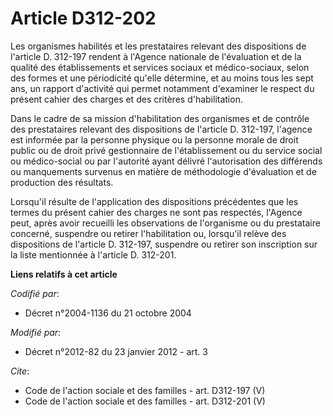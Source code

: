 # Article D312-202

Les organismes habilités et les prestataires relevant des dispositions de l'article D. 312-197 rendent à l'Agence nationale
de l'évaluation et de la qualité des établissements et services sociaux et médico-sociaux, selon des formes et une
périodicité qu'elle détermine, et au moins tous les sept ans, un rapport d'activité qui permet notamment d'examiner le
respect du présent cahier des charges et des critères d'habilitation. 

Dans le cadre de sa mission d'habilitation des organismes et de contrôle des prestataires relevant des dispositions de
l'article D. 312-197, l'agence est informée par la personne physique ou la personne morale de droit public ou de droit privé
gestionnaire de l'établissement ou du service social ou médico-social ou par l'autorité ayant délivré l'autorisation des
différends ou manquements survenus en matière de méthodologie d'évaluation et de production des résultats. 

Lorsqu'il résulte de l'application des dispositions précédentes que les termes du présent cahier des charges ne sont pas
respectés, l'Agence peut, après avoir recueilli les observations de l'organisme ou du prestataire concerné, suspendre ou
retirer l'habilitation ou, lorsqu'il relève des dispositions de l'article D. 312-197, suspendre ou retirer son inscription
sur la liste mentionnée à l'article D. 312-201.

**Liens relatifs à cet article**

_Codifié par_:

  - Décret n°2004-1136 du 21 octobre 2004

_Modifié par_:

  - Décret n°2012-82 du 23 janvier 2012 - art. 3

_Cite_:

  - Code de l'action sociale et des familles - art. D312-197 (V)
  - Code de l'action sociale et des familles - art. D312-201 (V)
